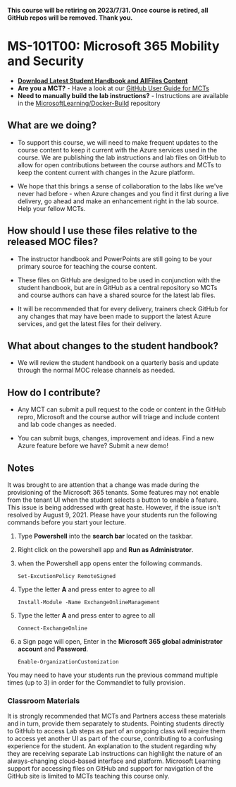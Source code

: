 **This course will be retiring on  **2023/7/31**.  Once course is retired, all GitHub repos will be removed. Thank you.**

# MS-101T00: Microsoft 365 Mobility and Security

- **[Download Latest Student Handbook and AllFiles Content](../../releases/latest)**
- **Are you a MCT?** - Have a look at our [GitHub User Guide for MCTs](https://microsoftlearning.github.io/MCT-User-Guide/)
- **Need to manually build the lab instructions?** - Instructions are available in the [MicrosoftLearning/Docker-Build](https://github.com/MicrosoftLearning/Docker-Build) repository

## What are we doing?

- To support this course, we will need to make frequent updates to the course content to keep it current with the Azure services used in the course.  We are publishing the lab instructions and lab files on GitHub to allow for open contributions between the course authors and MCTs to keep the content current with changes in the Azure platform.

- We hope that this brings a sense of collaboration to the labs like we've never had before - when Azure changes and you find it first during a live delivery, go ahead and make an enhancement right in the lab source.  Help your fellow MCTs.

## How should I use these files relative to the released MOC files?

- The instructor handbook and PowerPoints are still going to be your primary source for teaching the course content.

- These files on GitHub are designed to be used in conjunction with the student handbook, but are in GitHub as a central repository so MCTs and course authors can have a shared source for the latest lab files.

- It will be recommended that for every delivery, trainers check GitHub for any changes that may have been made to support the latest Azure services, and get the latest files for their delivery.

## What about changes to the student handbook?

- We will review the student handbook on a quarterly basis and update through the normal MOC release channels as needed.

## How do I contribute?

- Any MCT can submit a pull request to the code or content in the GitHub repro, Microsoft and the course author will triage and include content and lab code changes as needed.

- You can submit bugs, changes, improvement and ideas.  Find a new Azure feature before we have?  Submit a new demo!

## Notes

It was brought to are attention that a change was made during the provisioning of the Microsoft 365 tenants. Some features may not enable from the tenant UI when the student selects a button to enable a feature. This issue is being addressed with great haste. However, if the issue isn't resolved by August 9, 2021. Please have your students run the following commands before you start your lecture. 

1. Type **Powershell** into the **search bar** located on the taskbar. 
2. Right click on the powershell app and **Run as Administrator**.
3. when the Powershell app opens enter the following commands. 
       
       Set-ExcutionPolicy RemoteSigned
       
4. Type the letter **A** and press enter to agree to all 
       
       Install-Module -Name ExchangeOnlineManagement
       
5. Type the letter **A** and press enter to agree to all 
       
       Connect-ExchangeOnline
       
6. a Sign page will open, Enter in the **Microsoft 365 global administrator account** and **Password**.
       
       Enable-OrganizationCustomization
 
 You may need to have your students run the previous command multiple times (up to 3) in order for the Commandlet to fully provision.


### Classroom Materials

It is strongly recommended that MCTs and Partners access these materials and in turn, provide them separately to students.  Pointing students directly to GitHub to access Lab steps as part of an ongoing class will require them to access yet another UI as part of the course, contributing to a confusing experience for the student. An explanation to the student regarding why they are receiving separate Lab instructions can highlight the nature of an always-changing cloud-based interface and platform. Microsoft Learning support for accessing files on GitHub and support for navigation of the GitHub site is limited to MCTs teaching this course only.
